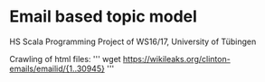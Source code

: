 # Email based topic model
HS Scala Programming Project of WS16/17, University of Tübingen

Crawling of html files:
'''
wget https://wikileaks.org/clinton-emails/emailid/{1..30945}
'''
